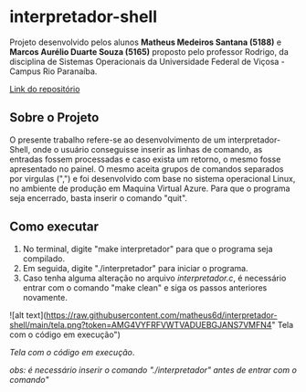 # interpretador-shell

Projeto desenvolvido pelos alunos **Matheus Medeiros Santana (5188)** e **Marcos Aurélio Duarte Souza (5165)** proposto pelo professor Rodrigo, da disciplina de Sistemas Operacionais da Universidade Federal de Viçosa - Campus Rio Paranaíba.

[Link do repositório](https://github.com/matheus6d/interpretador-shell)

## Sobre o Projeto
O presente trabalho refere-se ao desenvolvimento de um interpretador- Shell, onde o usuário conseguisse inserir as linhas de comando, as entradas fossem processadas e caso exista um retorno, o mesmo fosse apresentado no painel. O mesmo aceita grupos de comandos separados por virgulas (",") e foi desenvolvido com base no sistema operacional Linux, no ambiente de produção em Maquina Virtual Azure. Para que o programa seja encerrado, basta inserir o comando "quit".

## Como executar 
1. No terminal, digite "make interpretador" para que o programa seja compilado.
2. Em seguida, digite "./interpretador" para iniciar o programa.
3. Caso tenha alguma alteração no arquivo *interpretador.c*, é necessário entrar com o comando "make clean" e siga os passos anteriores novamente.

![alt text](https://raw.githubusercontent.com/matheus6d/interpretador-shell/main/tela.png?token=AMG4VYFRFVWTVADUEBGJANS7VMFN4" Tela com o código em execução")

*Tela com o código em execução*.

*obs: é necessário inserir o comando "./interpretador" antes de entrar com o comando"*






        
        
